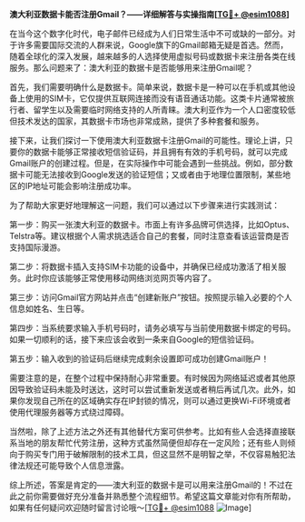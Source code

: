 **澳大利亚数据卡能否注册Gmail？——详细解答与实操指南[[TG💪+ @esim1088](https://t.me/s/esim1088)]**

在当今这个数字化时代，电子邮件已经成为人们日常生活中不可或缺的一部分。对于许多需要国际交流的人群来说，Google旗下的Gmail邮箱无疑是首选。然而，随着全球化的深入发展，越来越多的人选择使用虚拟号码或数据卡来注册各类在线服务。那么问题来了：澳大利亚的数据卡是否能够用来注册Gmail呢？

首先，我们需要明确什么是数据卡。简单来说，数据卡是一种可以在手机或其他设备上使用的SIM卡，它仅提供互联网连接而没有语音通话功能。这类卡片通常被旅行者、留学生以及需要临时网络支持的人所青睐。澳大利亚作为一个人口密度较低但技术发达的国家，其数据卡市场也非常成熟，提供了多种套餐和服务。

接下来，让我们探讨一下使用澳大利亚数据卡注册Gmail的可能性。理论上讲，只要你的数据卡能够正常接收短信验证码，并且拥有有效的手机号码，就可以完成Gmail账户的创建过程。但是，在实际操作中可能会遇到一些挑战。例如，部分数据卡可能无法接收到Google发送的验证短信；又或者由于地理位置限制，某些地区的IP地址可能会影响注册成功率。

为了帮助大家更好地理解这一问题，我们可以通过以下步骤来进行实践测试：

第一步：购买一张澳大利亚的数据卡。市面上有许多品牌可供选择，比如Optus、Telstra等。建议根据个人需求挑选适合自己的套餐，同时注意查看该运营商是否支持国际漫游。

第二步：将数据卡插入支持SIM卡功能的设备中，并确保已经成功激活了相关服务。此时你应该能够正常使用移动网络浏览网页等内容了。

第三步：访问Gmail官方网站并点击“创建新账户”按钮。按照提示输入必要的个人信息如姓名、生日等。

第四步：当系统要求输入手机号码时，请务必填写与当前使用数据卡绑定的号码。如果一切顺利的话，接下来应该会收到一条来自Google的短信验证码。

第五步：输入收到的验证码后继续完成剩余设置即可成功创建Gmail账户！

需要注意的是，在整个过程中保持耐心非常重要。有时候因为网络延迟或者其他原因导致验证码未能及时送达，这时可以尝试重新发送或者稍后再试几次。此外，如果你发现自己所在的区域确实存在IP封锁的情况，则可以通过更换Wi-Fi环境或者使用代理服务器等方式绕过障碍。

当然啦，除了上述方法之外还有其他替代方案可供参考。比如有些人会选择直接联系当地的朋友帮忙代劳注册，这种方式虽然简便但却存在一定风险；还有些人则倾向于购买专门用于破解限制的技术工具，但这显然不是明智之举，不仅容易触犯法律法规还可能导致个人信息泄露。

综上所述，答案是肯定的——澳大利亚的数据卡是可以用来注册Gmail的！不过在此之前你需要做好充分准备并熟悉整个流程细节。希望这篇文章能对你有所帮助，如果有任何疑问欢迎随时留言讨论哦～[[TG💪+ @esim1088](https://t.me/s/esim1088) ![Image](https://i.postimg.cc/4NQfJmqS/Snipaste-2025-05-13-00-14-12.png)]